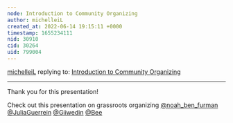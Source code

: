 ```yaml
---
node: Introduction to Community Organizing
author: michelleiL
created_at: 2022-06-14 19:15:11 +0000
timestamp: 1655234111
nid: 30910
cid: 30264
uid: 799004
---
```




[michelleiL](../profile/michelleiL) replying to: [Introduction to Community Organizing](../notes/julia_e_masters/05-25-2022/introduction-to-community-organizing)

----
Thank you for this presentation! 

Check out this presentation on grassroots organizing [@noah_ben_furman](/profile/noah_ben_furman) [@JuliaGuerrein](/profile/JuliaGuerrein) [@Giiwedin](/profile/Giiwedin) [@Bee](/profile/Bee)